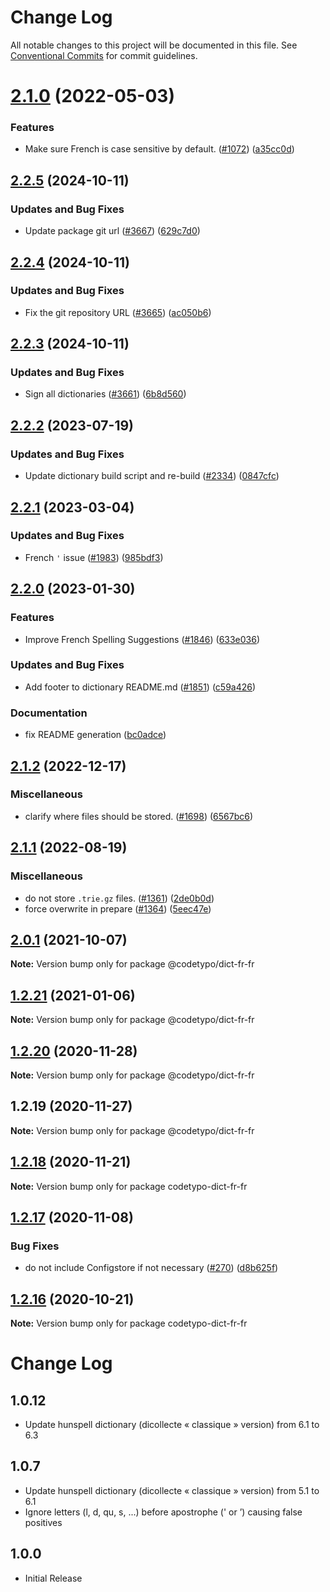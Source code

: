 # Change Log

All notable changes to this project will be documented in this file.
See [Conventional Commits](https://conventionalcommits.org) for commit guidelines.

# [2.1.0](https://github.com/khulnasoft/codetypo-dicts/compare/@codetypo/dict-fr-fr@2.0.1...@codetypo/dict-fr-fr@2.1.0) (2022-05-03)


### Features

* Make sure French is case sensitive by default. ([#1072](https://github.com/khulnasoft/codetypo-dicts/issues/1072)) ([a35cc0d](https://github.com/khulnasoft/codetypo-dicts/commit/a35cc0d639e659830fb90897eb6d9ae4dbb9d9ed))





## [2.2.5](https://github.com/khulnasoft/codetypo-dicts/compare/@codetypo/dict-fr-fr@2.2.4...@codetypo/dict-fr-fr@2.2.5) (2024-10-11)


### Updates and Bug Fixes

* Update package git url ([#3667](https://github.com/khulnasoft/codetypo-dicts/issues/3667)) ([629c7d0](https://github.com/khulnasoft/codetypo-dicts/commit/629c7d0a5e1bacad1d3874b1f8372edc3494ef97))

## [2.2.4](https://github.com/khulnasoft/codetypo-dicts/compare/@codetypo/dict-fr-fr@2.2.3...@codetypo/dict-fr-fr@2.2.4) (2024-10-11)


### Updates and Bug Fixes

* Fix the git repository URL ([#3665](https://github.com/khulnasoft/codetypo-dicts/issues/3665)) ([ac050b6](https://github.com/khulnasoft/codetypo-dicts/commit/ac050b697d57820109995e92fac5ccc32ced1723))

## [2.2.3](https://github.com/khulnasoft/codetypo-dicts/compare/@codetypo/dict-fr-fr@2.2.2...@codetypo/dict-fr-fr@2.2.3) (2024-10-11)


### Updates and Bug Fixes

* Sign all dictionaries ([#3661](https://github.com/khulnasoft/codetypo-dicts/issues/3661)) ([6b8d560](https://github.com/khulnasoft/codetypo-dicts/commit/6b8d560cf51a593458ce42bca415859f872cfc97))

## [2.2.2](https://github.com/khulnasoft/codetypo-dicts/compare/@codetypo/dict-fr-fr@2.2.1...@codetypo/dict-fr-fr@2.2.2) (2023-07-19)


### Updates and Bug Fixes

* Update dictionary build script and re-build ([#2334](https://github.com/khulnasoft/codetypo-dicts/issues/2334)) ([0847cfc](https://github.com/khulnasoft/codetypo-dicts/commit/0847cfc9623018940e7761e08eeba0ec7c0a320e))

## [2.2.1](https://github.com/khulnasoft/codetypo-dicts/compare/@codetypo/dict-fr-fr@2.2.0...@codetypo/dict-fr-fr@2.2.1) (2023-03-04)


### Updates and Bug Fixes

* French `'` issue ([#1983](https://github.com/khulnasoft/codetypo-dicts/issues/1983)) ([985bdf3](https://github.com/khulnasoft/codetypo-dicts/commit/985bdf3aab798c22107633a6ebfe0044e06bcbd0))

## [2.2.0](https://github.com/khulnasoft/codetypo-dicts/compare/@codetypo/dict-fr-fr@2.1.2...@codetypo/dict-fr-fr@2.2.0) (2023-01-30)


### Features

* Improve French Spelling Suggestions ([#1846](https://github.com/khulnasoft/codetypo-dicts/issues/1846)) ([633e036](https://github.com/khulnasoft/codetypo-dicts/commit/633e03696e85242ffdd4c28c164d98b30c8f7d4d))


### Updates and Bug Fixes

* Add footer to dictionary README.md ([#1851](https://github.com/khulnasoft/codetypo-dicts/issues/1851)) ([c59a426](https://github.com/khulnasoft/codetypo-dicts/commit/c59a426ea0059eb4f806d1d89d283ba0e4c42d23))


### Documentation

* fix README generation ([bc0adce](https://github.com/khulnasoft/codetypo-dicts/commit/bc0adcef7f115fe52d3f3beb9bef78910aad9421))

## [2.1.2](https://github.com/khulnasoft/codetypo-dicts/compare/@codetypo/dict-fr-fr@2.1.1...@codetypo/dict-fr-fr@2.1.2) (2022-12-17)


### Miscellaneous

* clarify where files should be stored. ([#1698](https://github.com/khulnasoft/codetypo-dicts/issues/1698)) ([6567bc6](https://github.com/khulnasoft/codetypo-dicts/commit/6567bc62130404cb32945bdcc3bf07316c839396))

## [2.1.1](https://github.com/khulnasoft/codetypo-dicts/compare/@codetypo/dict-fr-fr@2.1.0...@codetypo/dict-fr-fr@2.1.1) (2022-08-19)


### Miscellaneous

* do not store `.trie.gz` files. ([#1361](https://github.com/khulnasoft/codetypo-dicts/issues/1361)) ([2de0b0d](https://github.com/khulnasoft/codetypo-dicts/commit/2de0b0df4b8addfd69e2e6899c05f8b502799b7c))
* force overwrite in prepare ([#1364](https://github.com/khulnasoft/codetypo-dicts/issues/1364)) ([5eec47e](https://github.com/khulnasoft/codetypo-dicts/commit/5eec47e223f1dd6370fcbc3c1b6b0361c92bbddf))

## [2.0.1](https://github.com/khulnasoft/codetypo-dicts/compare/@codetypo/dict-fr-fr@1.2.21...@codetypo/dict-fr-fr@2.0.1) (2021-10-07)

**Note:** Version bump only for package @codetypo/dict-fr-fr





## [1.2.21](https://github.com/khulnasoft/codetypo-dicts/compare/@codetypo/dict-fr-fr@1.2.20...@codetypo/dict-fr-fr@1.2.21) (2021-01-06)

**Note:** Version bump only for package @codetypo/dict-fr-fr





## [1.2.20](https://github.com/khulnasoft/codetypo-dicts/compare/@codetypo/dict-fr-fr@1.2.19...@codetypo/dict-fr-fr@1.2.20) (2020-11-28)

**Note:** Version bump only for package @codetypo/dict-fr-fr





## 1.2.19 (2020-11-27)

**Note:** Version bump only for package @codetypo/dict-fr-fr





## [1.2.18](https://github.com/khulnasoft/codetypo-dicts/compare/codetypo-dict-fr-fr@1.2.17...codetypo-dict-fr-fr@1.2.18) (2020-11-21)

**Note:** Version bump only for package codetypo-dict-fr-fr

## [1.2.17](https://github.com/khulnasoft/codetypo-dicts/compare/codetypo-dict-fr-fr@1.2.16...codetypo-dict-fr-fr@1.2.17) (2020-11-08)

### Bug Fixes

- do not include Configstore if not necessary ([#270](https://github.com/khulnasoft/codetypo-dicts/issues/270)) ([d8b625f](https://github.com/khulnasoft/codetypo-dicts/commit/d8b625f2f42d5cc6c4a9390216ac1e5037886e44))

## [1.2.16](https://github.com/khulnasoft/codetypo-dicts/compare/codetypo-dict-fr-fr@1.2.15...codetypo-dict-fr-fr@1.2.16) (2020-10-21)

**Note:** Version bump only for package codetypo-dict-fr-fr

# Change Log

## 1.0.12

- Update hunspell dictionary (dicollecte « classique » version) from 6.1 to 6.3

## 1.0.7

- Update hunspell dictionary (dicollecte « classique » version) from 5.1 to 6.1
- Ignore letters (l, d, qu, s, ...) before apostrophe (' or ’) causing false positives

## 1.0.0

- Initial Release
